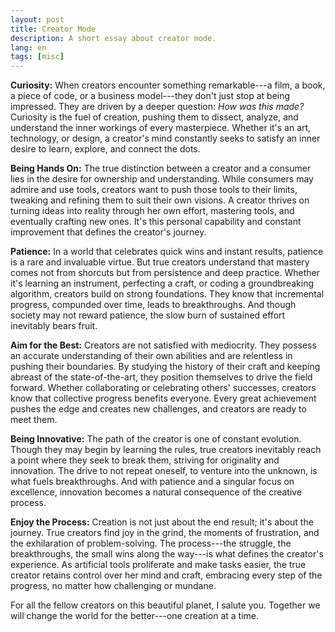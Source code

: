 ```yaml
---
layout: post
title: Creator Mode
description: A short essay about creator mode.
lang: en
tags: [misc]
---
```



<style>
.highlight-left {margin-left: 0}
</style>

**Curiosity:** When creators encounter something remarkable---a film, a book, a piece of code, or a business model---they don't just stop at being impressed. They are driven by a deeper question: *How was this made?* Curiosity is the fuel of creation, pushing them to dissect, analyze, and understand the inner workings of every masterpiece. Whether it's an art, technology, or design, a creator's mind constantly seeks to satisfy an inner desire to learn, explore, and connect the dots.

**Being Hands On:** The true distinction between a creator and a consumer lies in the desire for ownership and understanding. While consumers may admire and use tools, creators want to push those tools to their limits, tweaking and refining them to suit their own visions. A creator thrives on turning ideas into reality through her own effort, mastering tools, and eventually crafting new ones. It's this personal capability and constant improvement that defines the creator's journey. 

**Patience:** In a world that celebrates quick wins and instant results, patience is a rare and invaluable virtue. But true creators understand that mastery comes not from shorcuts but from persistence and deep practice. Whether it's learning an instrument, perfecting a craft, or coding a groundbreaking algorithm, creators build on strong foundations. They know that incremental progress, compunded over time, leads to breakthroughs. And though society may not reward patience, the slow burn of sustained effort inevitably bears fruit. 

**Aim for the Best:** Creators are not satisfied with mediocrity. They possess an accurate understanding of their own abilities and are relentless in pushing their boundaries. By studying the history of their craft and keeping abreast of the state-of-the-art, they position themselves to drive the field forward. Whether collaborating or celebrating others' successes, creators know that collective progress benefits everyone. Every great achievement pushes the edge and creates new challenges, and creators are ready to meet them.

**Being Innovative:** The path of the creator is one of constant evolution. Though they may begin by learning the rules, true creators inevitably reach a point where they seek to break them, striving for originality and innovation. The drive to not repeat oneself, to venture into the unknown, is what fuels breakthroughs. And with patience and a singular focus on excellence, innovation becomes a natural consequence of the creative process. 

**Enjoy the Process:** Creation is not just about the end result; it's about the journey. True creators find joy in the grind, the moments of frustration, and the exhilaration of problem-solving. The process---the struggle, the breakthroughs, the small wins along the way---is what defines the creator's experience. As artificial tools proliferate and make tasks easier, the true creator retains control over her mind and craft, embracing every step of the progress, no matter how challenging or mundane. 

For all the fellow creators on this beautiful planet, I salute you. Together we will change the world for the better---one creation at a time.


